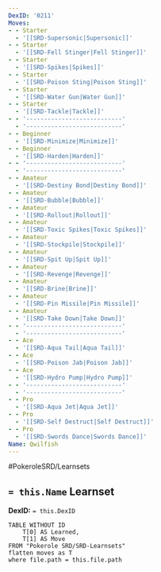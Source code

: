 ```yaml
---
DexID: '0211'
Moves:
- - Starter
  - '[[SRD-Supersonic|Supersonic]]'
- - Starter
  - '[[SRD-Fell Stinger|Fell Stinger]]'
- - Starter
  - '[[SRD-Spikes|Spikes]]'
- - Starter
  - '[[SRD-Poison Sting|Poison Sting]]'
- - Starter
  - '[[SRD-Water Gun|Water Gun]]'
- - Starter
  - '[[SRD-Tackle|Tackle]]'
- - '---------------------------'
  - '---------------------------'
- - Beginner
  - '[[SRD-Minimize|Minimize]]'
- - Beginner
  - '[[SRD-Harden|Harden]]'
- - '---------------------------'
  - '---------------------------'
- - Amateur
  - '[[SRD-Destiny Bond|Destiny Bond]]'
- - Amateur
  - '[[SRD-Bubble|Bubble]]'
- - Amateur
  - '[[SRD-Rollout|Rollout]]'
- - Amateur
  - '[[SRD-Toxic Spikes|Toxic Spikes]]'
- - Amateur
  - '[[SRD-Stockpile|Stockpile]]'
- - Amateur
  - '[[SRD-Spit Up|Spit Up]]'
- - Amateur
  - '[[SRD-Revenge|Revenge]]'
- - Amateur
  - '[[SRD-Brine|Brine]]'
- - Amateur
  - '[[SRD-Pin Missile|Pin Missile]]'
- - Amateur
  - '[[SRD-Take Down|Take Down]]'
- - '---------------------------'
  - '---------------------------'
- - Ace
  - '[[SRD-Aqua Tail|Aqua Tail]]'
- - Ace
  - '[[SRD-Poison Jab|Poison Jab]]'
- - Ace
  - '[[SRD-Hydro Pump|Hydro Pump]]'
- - '---------------------------'
  - '---------------------------'
- - Pro
  - '[[SRD-Aqua Jet|Aqua Jet]]'
- - Pro
  - '[[SRD-Self Destruct|Self Destruct]]'
- - Pro
  - '[[SRD-Swords Dance|Swords Dance]]'
Name: Qwilfish
---
```


#PokeroleSRD/Learnsets

## `= this.Name` Learnset

**DexID:** `= this.DexID`

```dataview
TABLE WITHOUT ID
    T[0] AS Learned,
    T[1] AS Move
FROM "Pokerole SRD/SRD-Learnsets"
flatten moves as T
where file.path = this.file.path
```
